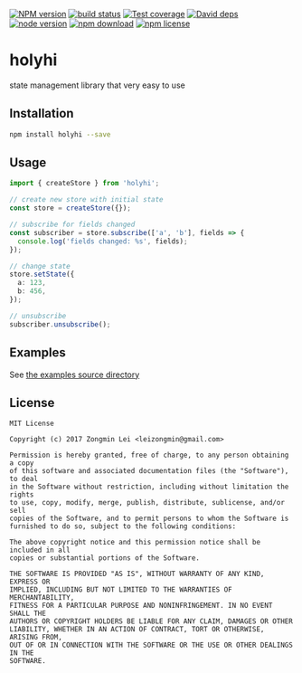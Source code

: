 [![NPM version][npm-image]][npm-url]
[![build status][travis-image]][travis-url]
[![Test coverage][coveralls-image]][coveralls-url]
[![David deps][david-image]][david-url]
[![node version][node-image]][node-url]
[![npm download][download-image]][download-url]
[![npm license][license-image]][download-url]

[npm-image]: https://img.shields.io/npm/v/holyhi.svg?style=flat-square
[npm-url]: https://npmjs.org/package/holyhi
[travis-image]: https://img.shields.io/travis/leizongmin/holyhi.svg?style=flat-square
[travis-url]: https://travis-ci.org/leizongmin/holyhi
[coveralls-image]: https://img.shields.io/coveralls/leizongmin/holyhi.svg?style=flat-square
[coveralls-url]: https://coveralls.io/r/leizongmin/holyhi?branch=master
[david-image]: https://img.shields.io/david/leizongmin/holyhi.svg?style=flat-square
[david-url]: https://david-dm.org/leizongmin/holyhi
[node-image]: https://img.shields.io/badge/node.js-%3E=_6.0-green.svg?style=flat-square
[node-url]: http://nodejs.org/download/
[download-image]: https://img.shields.io/npm/dm/holyhi.svg?style=flat-square
[download-url]: https://npmjs.org/package/holyhi
[license-image]: https://img.shields.io/npm/l/holyhi.svg

# holyhi

state management library that very easy to use

## Installation

```bash
npm install holyhi --save
```

## Usage

```typescript
import { createStore } from 'holyhi';

// create new store with initial state
const store = createStore({});

// subscribe for fields changed
const subscriber = store.subscribe(['a', 'b'], fields => {
  console.log('fields changed: %s', fields);
});

// change state
store.setState({
  a: 123,
  b: 456,
});

// unsubscribe
subscriber.unsubscribe();
```

## Examples

See [the examples source directory](https://github.com/leizongmin/holyhi/tree/master/src/examples)

## License

```text
MIT License

Copyright (c) 2017 Zongmin Lei <leizongmin@gmail.com>

Permission is hereby granted, free of charge, to any person obtaining a copy
of this software and associated documentation files (the "Software"), to deal
in the Software without restriction, including without limitation the rights
to use, copy, modify, merge, publish, distribute, sublicense, and/or sell
copies of the Software, and to permit persons to whom the Software is
furnished to do so, subject to the following conditions:

The above copyright notice and this permission notice shall be included in all
copies or substantial portions of the Software.

THE SOFTWARE IS PROVIDED "AS IS", WITHOUT WARRANTY OF ANY KIND, EXPRESS OR
IMPLIED, INCLUDING BUT NOT LIMITED TO THE WARRANTIES OF MERCHANTABILITY,
FITNESS FOR A PARTICULAR PURPOSE AND NONINFRINGEMENT. IN NO EVENT SHALL THE
AUTHORS OR COPYRIGHT HOLDERS BE LIABLE FOR ANY CLAIM, DAMAGES OR OTHER
LIABILITY, WHETHER IN AN ACTION OF CONTRACT, TORT OR OTHERWISE, ARISING FROM,
OUT OF OR IN CONNECTION WITH THE SOFTWARE OR THE USE OR OTHER DEALINGS IN THE
SOFTWARE.
```
